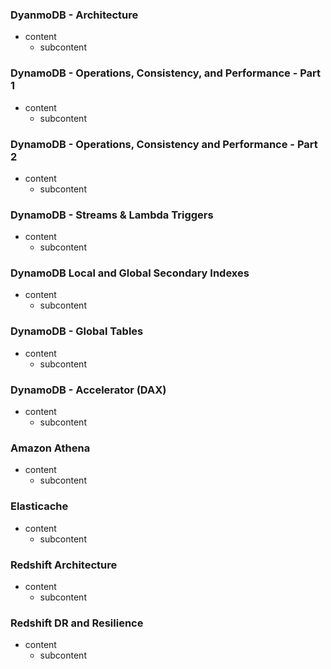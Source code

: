 ### DyanmoDB - Architecture

- content
  - subcontent

### DynamoDB - Operations, Consistency, and Performance - Part 1

- content
  - subcontent

### DynamoDB - Operations, Consistency and Performance - Part 2

- content
  - subcontent

### DynamoDB - Streams & Lambda Triggers

- content
  - subcontent

### DynamoDB Local and Global Secondary Indexes

- content
  - subcontent

### DynamoDB - Global Tables

- content
  - subcontent

### DynamoDB - Accelerator (DAX)

- content
  - subcontent

### Amazon Athena

- content
  - subcontent

### Elasticache

- content
  - subcontent

### Redshift Architecture

- content
  - subcontent

### Redshift DR and Resilience

- content
  - subcontent
